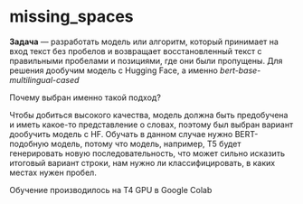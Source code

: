 # missing_spaces

 **Задача** — разработать модель или алгоритм, который принимает на вход текст без пробелов и возвращает восстановленный текст с правильными пробелами и позициями, где они были пропущены. Для решения дообучим модель с Hugging Face, а именно *bert-base-multilingual-cased*

Почему выбран именно такой подход?

Чтобы добиться высокого качества, модель должна быть предобучена и иметь какое-то представление о словах, поэтому был выбран вариант дообучить модель с HF. Обучать в данном случае нужно BERT-подобную модель, потому что модель, например, T5 будет генерировать новую последовательность, что может сильно исказить итоговый вариант строки, нам нужно ли классифицировать, в каких местах нужен пробел.

Обучение производилось на T4 GPU в Google Colab
